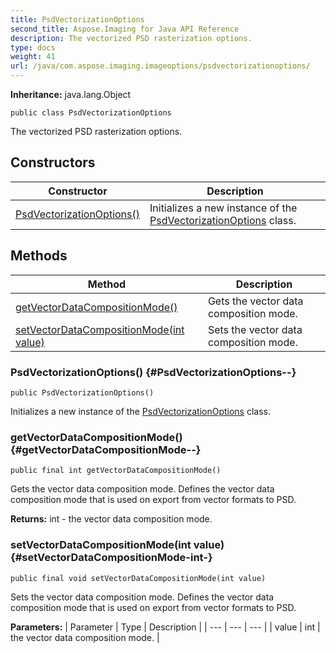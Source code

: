 ```yaml
---
title: PsdVectorizationOptions
second_title: Aspose.Imaging for Java API Reference
description: The vectorized PSD rasterization options.
type: docs
weight: 41
url: /java/com.aspose.imaging.imageoptions/psdvectorizationoptions/
---
```

**Inheritance:**
java.lang.Object
```
public class PsdVectorizationOptions
```

The vectorized PSD rasterization options.
## Constructors

| Constructor | Description |
| --- | --- |
| [PsdVectorizationOptions()](#PsdVectorizationOptions--) | Initializes a new instance of the [PsdVectorizationOptions](../../com.aspose.imaging.imageoptions/psdvectorizationoptions) class. |
## Methods

| Method | Description |
| --- | --- |
| [getVectorDataCompositionMode()](#getVectorDataCompositionMode--) | Gets the vector data composition mode. |
| [setVectorDataCompositionMode(int value)](#setVectorDataCompositionMode-int-) | Sets the vector data composition mode. |
### PsdVectorizationOptions() {#PsdVectorizationOptions--}
```
public PsdVectorizationOptions()
```


Initializes a new instance of the [PsdVectorizationOptions](../../com.aspose.imaging.imageoptions/psdvectorizationoptions) class.

### getVectorDataCompositionMode() {#getVectorDataCompositionMode--}
```
public final int getVectorDataCompositionMode()
```


Gets the vector data composition mode. Defines the vector data composition mode that is used on export from vector formats to PSD.

**Returns:**
int - the vector data composition mode.
### setVectorDataCompositionMode(int value) {#setVectorDataCompositionMode-int-}
```
public final void setVectorDataCompositionMode(int value)
```


Sets the vector data composition mode. Defines the vector data composition mode that is used on export from vector formats to PSD.

**Parameters:**
| Parameter | Type | Description |
| --- | --- | --- |
| value | int | the vector data composition mode. |

